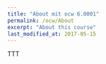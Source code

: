 ```yaml
---
title: "About mit ocw 6.0001"
permalink: /ocw/About
excerpt: "About this course"
last_modified_at: 2017-05-15
---
```


TTT